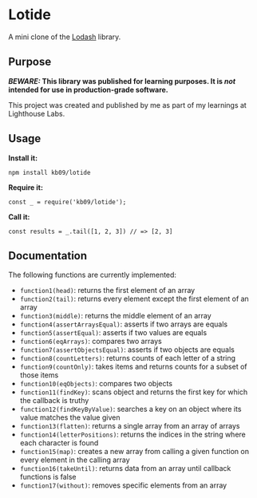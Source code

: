 # Lotide

A mini clone of the [Lodash](https://lodash.com) library.

## Purpose

**_BEWARE:_ This library was published for learning purposes. It is _not_ intended for use in production-grade software.**

This project was created and published by me as part of my learnings at Lighthouse Labs. 

## Usage

**Install it:**

`npm install kb09/lotide`

**Require it:**

`const _ = require('kb09/lotide');`

**Call it:**

`const results = _.tail([1, 2, 3]) // => [2, 3]`

## Documentation

The following functions are currently implemented:

* `function1(head)`: returns the first element of an array
* `function2(tail)`: returns every element except the first element of an array
* `function3(middle)`: returns the middle element of an array
* `function4(assertArraysEqual)`: asserts if two arrays are equals
* `function5(assertEqual)`: asserts if two values are equals
* `function6(eqArrays)`: compares two arrays
* `function7(assertObjectsEqual)`: asserts if two objects are equals
* `function8(countLetters)`: returns counts of each letter of a string
* `function9(countOnly)`: takes items and returns counts for a subset of those items
* `function10(eqObjects)`: compares two objects
* `function11(findKey)`: scans object and returns the first key for which the callback is truthy
* `function12(findKeyByValue)`: searches a key on an object where its value matches the value given
* `function13(flatten)`: returns a single array from an array of arrays 
* `function14(letterPositions)`: returns the indices in the string where each character is found
* `function15(map)`: creates a new array from calling a given function on every element in the calling array
* `function16(takeUntil)`: returns data from an array until callback functions is false
* `function17(without)`: removes specific elements from an array

